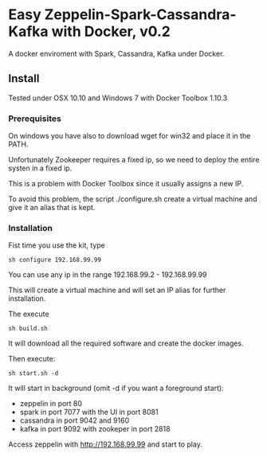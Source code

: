 # Easy Zeppelin-Spark-Cassandra-Kafka with Docker, v0.2

A docker enviroment with Spark, Cassandra, Kafka under Docker.

## Install

Tested under OSX 10.10 and Windows 7 with Docker Toolbox 1.10.3

### Prerequisites

On windows you have also to download wget for win32 and place it in the PATH.

Unfortunately Zookeeper requires a fixed ip, so we need to deploy the entire systen in a fixed ip.

This is a problem with Docker Toolbox since it usually assigns a new IP.

To avoid this problem, the script ./configure.sh create a virtual machine and give it an alias that is kept.


### Installation

Fist time you use the kit, type 

```
sh configure 192.168.99.99
```

You can use any ip in the range 192.168.99.2 - 192.168.99.99

This will create a virtual machine and will set an IP alias for further installation.

The execute 

```
sh build.sh
```

It will download all the required software and create the docker images.

Then execute:

```
sh start.sh -d
```

It will start in background (omit -d if you want a foreground start):

- zeppelin in port 80
- spark in port 7077 with the UI in port 8081
- cassandra in port 9042 and 9160
- kafka in port 9092 with zookeper in port 2818

Access zeppelin with http://192.168.99.99 and start to play. 


